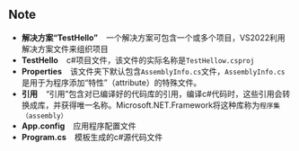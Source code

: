 ## Note  
- **解决方案“TestHello”** &#8194; 一个解决方案可包含一个或多个项目，VS2022利用解决方案文件来组织项目  
- **TestHello** &#8194; c#项目文件，该文件的实际名称是`TestHellow.csproj`  
- **Properties** &#8194; 该文件夹下默认包含`AssemblyInfo.cs`文件，`AssemblyInfo.cs`是用于为程序添加“特性”（attribute）的特殊文件。  
- **引用** &#8194; “引用”包含对已编译好的代码库的引用，编译c#代码时，这些引用会转换成库，并获得唯一名称。Microsoft.NET.Framework将这种库称为`程序集（assembly）`  
- **App.config** &#8194; 应用程序配置文件  
- **Program.cs** &#8194; 模板生成的c#源代码文件